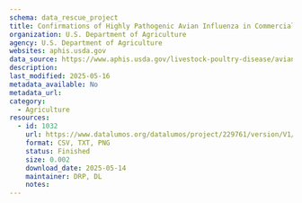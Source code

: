```yaml
---
schema: data_rescue_project 
title: Confirmations of Highly Pathogenic Avian Influenza in Commercial and Backyard Flocks
organization: U.S. Department of Agriculture
agency: U.S. Department of Agriculture
websites: aphis.usda.gov
data_source: https://www.aphis.usda.gov/livestock-poultry-disease/avian/avian-influenza/hpai-detections/commercial-backyard-flocks
description: 
last_modified: 2025-05-16
metadata_available: No
metadata_url: 
category:
  - Agriculture 
resources:
  - id: 1032
    url: https://www.datalumos.org/datalumos/project/229761/version/V1/view
    format: CSV, TXT, PNG
    status: Finished
    size: 0.002
    download_date: 2025-05-14
    maintainer: DRP, DL
    notes: 
---
```


